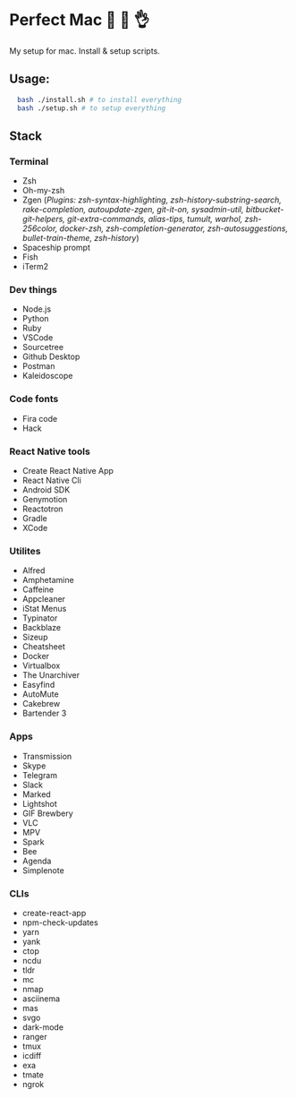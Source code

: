 # Perfect Mac :green_apple: :fork_and_knife: :ok_hand:
 
My setup for mac. Install & setup scripts.

## Usage:

```bash
  bash ./install.sh # to install everything
  bash ./setup.sh # to setup everything
```

## Stack

### Terminal
- Zsh
- Oh-my-zsh
- Zgen
  (*Plugins: zsh-syntax-highlighting, zsh-history-substring-search, rake-completion, autoupdate-zgen, git-it-on, sysadmin-util, bitbucket-git-helpers, git-extra-commands, alias-tips, tumult, warhol, zsh-256color, docker-zsh, zsh-completion-generator, zsh-autosuggestions, bullet-train-theme, zsh-history*)
- Spaceship prompt
- Fish
- iTerm2

### Dev things
- Node.js
- Python
- Ruby
- VSCode
- Sourcetree
- Github Desktop
- Postman
- Kaleidoscope

### Code fonts
- Fira code
- Hack

### React Native tools
- Create React Native App
- React Native Cli
- Android SDK
- Genymotion
- Reactotron
- Gradle
- XCode

### Utilites
- Alfred
- Amphetamine
- Caffeine
- Appcleaner
- iStat Menus
- Typinator
- Backblaze
- Sizeup
- Cheatsheet
- Docker
- Virtualbox
- The Unarchiver
- Easyfind
- AutoMute
- Cakebrew
- Bartender 3

### Apps
- Transmission
- Skype
- Telegram
- Slack
- Marked
- Lightshot
- GIF Brewbery
- VLC
- MPV
- Spark
- Bee
- Agenda
- Simplenote

### CLIs
- create-react-app
- npm-check-updates
- yarn
- yank
- ctop
- ncdu
- tldr
- mc
- nmap
- asciinema
- mas
- svgo
- dark-mode
- ranger
- tmux
- icdiff
- exa
- tmate
- ngrok

